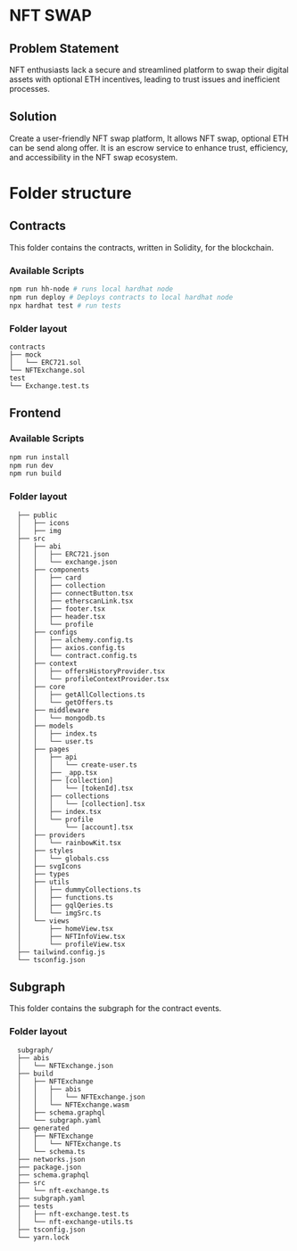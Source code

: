 # NFT SWAP

## Problem Statement

NFT enthusiasts lack a secure and streamlined platform to swap their digital assets with optional ETH incentives, leading to trust issues and inefficient processes.

## Solution

Create a user-friendly NFT swap platform, It allows NFT swap, optional ETH can be send along offer. It is an escrow service to enhance trust, efficiency, and accessibility in the NFT swap ecosystem.

# Folder structure

## Contracts

This folder contains the contracts, written in Solidity, for the blockchain.

### Available Scripts

```bash
npm run hh-node # runs local hardhat node
npm run deploy # Deploys contracts to local hardhat node
npx hardhat test # run tests
```

### Folder layout

```
contracts
├── mock
│   └── ERC721.sol
└── NFTExchange.sol
test
└── Exchange.test.ts
```

## Frontend

### Available Scripts

```bash
npm run install
npm run dev
npm run build
```

### Folder layout

```
  ├── public
  │   ├── icons
  │   ├── img
  ├── src
  │   ├── abi
  │   │   ├── ERC721.json
  │   │   └── exchange.json
  │   ├── components
  │   │   ├── card
  │   │   ├── collection
  │   │   ├── connectButton.tsx
  │   │   ├── etherscanLink.tsx
  │   │   ├── footer.tsx
  │   │   ├── header.tsx
  │   │   └── profile
  │   ├── configs
  │   │   ├── alchemy.config.ts
  │   │   ├── axios.config.ts
  │   │   └── contract.config.ts
  │   ├── context
  │   │   ├── offersHistoryProvider.tsx
  │   │   └── profileContextProvider.tsx
  │   ├── core
  │   │   ├── getAllCollections.ts
  │   │   └── getOffers.ts
  │   ├── middleware
  │   │   └── mongodb.ts
  │   ├── models
  │   │   ├── index.ts
  │   │   └── user.ts
  │   ├── pages
  │   │   ├── api
  │   │   │   └── create-user.ts
  │   │   ├── _app.tsx
  │   │   ├── [collection]
  │   │   │   └── [tokenId].tsx
  │   │   ├── collections
  │   │   │   └── [collection].tsx
  │   │   ├── index.tsx
  │   │   └── profile
  │   │       └── [account].tsx
  │   ├── providers
  │   │   └── rainbowKit.tsx
  │   ├── styles
  │   │   └── globals.css
  │   ├── svgIcons
  │   ├── types
  │   ├── utils
  │   │   ├── dummyCollections.ts
  │   │   ├── functions.ts
  │   │   ├── gqlQeries.ts
  │   │   └── imgSrc.ts
  │   └── views
  │       ├── homeView.tsx
  │       ├── NFTInfoView.tsx
  │       └── profileView.tsx
  ├── tailwind.config.js
  └── tsconfig.json
```

## Subgraph

This folder contains the subgraph for the contract events.

### Folder layout

```
  subgraph/
  ├── abis
  │   └── NFTExchange.json
  ├── build
  │   ├── NFTExchange
  │   │   ├── abis
  │   │   │   └── NFTExchange.json
  │   │   └── NFTExchange.wasm
  │   ├── schema.graphql
  │   └── subgraph.yaml
  ├── generated
  │   ├── NFTExchange
  │   │   └── NFTExchange.ts
  │   └── schema.ts
  ├── networks.json
  ├── package.json
  ├── schema.graphql
  ├── src
  │   └── nft-exchange.ts
  ├── subgraph.yaml
  ├── tests
  │   ├── nft-exchange.test.ts
  │   └── nft-exchange-utils.ts
  ├── tsconfig.json
  └── yarn.lock
```
